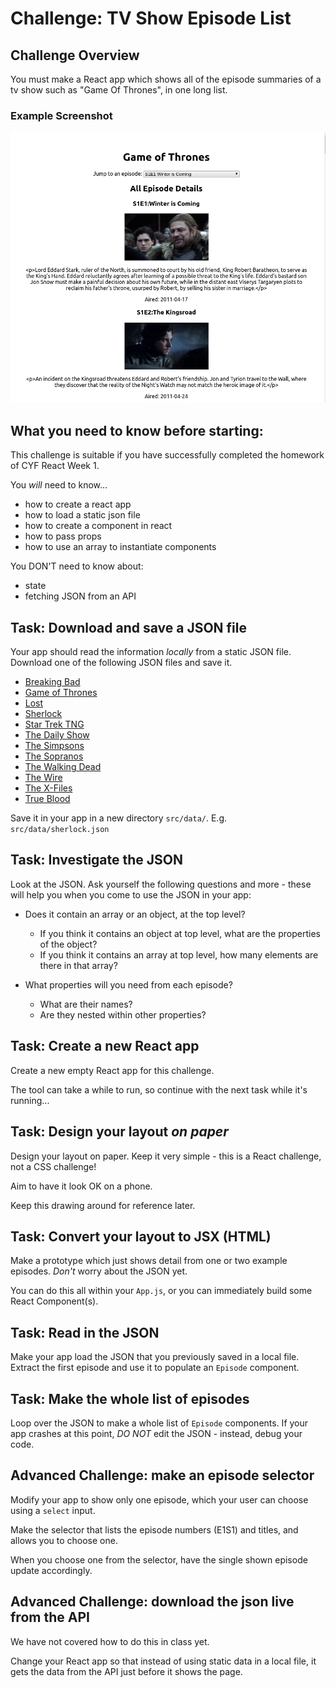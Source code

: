 # Challenge: TV Show Episode List

## Challenge Overview

You must make a React app which shows all of the episode summaries of a tv show such as "Game Of Thrones", in one long list.

### Example Screenshot
![Example Screenshot](./example-thrones-screenshot.png)

## What you need to know before starting: 

This challenge is suitable if you have successfully completed the homework of CYF React Week 1.

You *will* need to know...

* how to create a react app
* how to load a static json file
* how to create a component in react
* how to pass props
* how to use an array to instantiate components

You DON'T need to know about: 
* state
* fetching JSON from an API

## Task: Download and save a JSON file

Your app should read the information *locally* from a static JSON file.  Download one of the following JSON files and save it.

* [Breaking Bad](http://api.tvmaze.com/shows/169/episodes)
* [Game of Thrones](http://api.tvmaze.com/shows/82/episodes)
* [Lost](http://api.tvmaze.com/shows/123/episodes)
* [Sherlock](http://api.tvmaze.com/shows/335/episodes)
* [Star Trek TNG](http://api.tvmaze.com/shows/491/episodes)
* [The Daily Show](http://api.tvmaze.com/shows/3928/episodes)
* [The Simpsons](http://api.tvmaze.com/shows/83/episodes)
* [The Sopranos](http://api.tvmaze.com/shows/527/episodes)
* [The Walking Dead](http://api.tvmaze.com/shows/73/episodes)
* [The Wire](http://www.tvmaze.com/shows/179/the-wire)
* [The X-Files](http://api.tvmaze.com/shows/430/episodes)
* [True Blood](http://api.tvmaze.com/shows/22/episodes)

Save it in your app in a new directory `src/data/`.  E.g. `src/data/sherlock.json`

## Task: Investigate the JSON

Look at the JSON.
Ask yourself the following questions and more - these will help you when you come to use the JSON in your app:

* Does it contain an array or an object, at the top level?
    * If you think it contains an object at top level, what are the properties of the object?
    * If you think it contains an array at top level, how many elements are there in that array?

* What properties will you need from each episode?
    * What are their names?
    * Are they nested within other properties?

## Task: Create a new React app

Create a new empty React app for this challenge.

The tool can take a while to run, so continue with the next task while it's running...

## Task: Design your layout *on paper*

Design your layout on paper.  Keep it very simple - this is a React challenge, not a CSS challenge!

Aim to have it look OK on a phone.

Keep this drawing around for reference later.  

## Task: Convert your layout to JSX (HTML)

Make a prototype which just shows detail from one or two example episodes.  *Don't* worry about the JSON yet.  

You can do this all within your `App.js`, or you can immediately build some React Component(s).

## Task: Read in the JSON

Make your app load the JSON that you previously saved in a local file.  Extract the first episode and use it to populate an `Episode` component.

## Task: Make the whole list of episodes

Loop over the JSON to make a whole list of `Episode` components.  If your app crashes at this point, *DO NOT* edit the JSON - instead, debug your code.

## Advanced Challenge: make an episode selector

Modify your app to show only one episode, which your user can choose using a `select` input.

Make the selector that lists the episode numbers (E1S1) and titles, and allows you to choose one.

When you choose one from the selector, have the single shown episode update accordingly.

## Advanced Challenge: download the json live from the API

We have not covered how to do this in class yet.

Change your React app so that instead of using static data in a local file, it gets the data from the API just before it shows the page.

